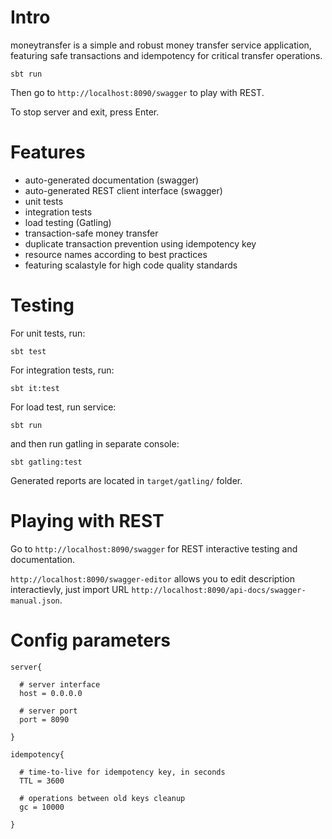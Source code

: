 # Intro

moneytransfer is a simple and robust money transfer service application, featuring safe transactions and idempotency for critical transfer operations.

```sbt run```

Then go to ```http://localhost:8090/swagger``` to play with REST.

To stop server and exit, press Enter.


# Features

* auto-generated documentation (swagger)
* auto-generated REST client interface (swagger)
* unit tests
* integration tests
* load testing (Gatling)
* transaction-safe money transfer
* duplicate transaction prevention using idempotency key
* resource names according to best practices
* featuring scalastyle for high code quality standards

# Testing

For unit tests, run:

```sbt test```

For integration tests, run:

```sbt it:test```

For load test, run service:

```sbt run```

and then run gatling in separate console:

```sbt gatling:test```

Generated reports are located in ```target/gatling/``` folder.

# Playing with REST

Go to ```http://localhost:8090/swagger``` for REST interactive testing and documentation.

```http://localhost:8090/swagger-editor``` allows you to edit description interactievly, just import URL ```http://localhost:8090/api-docs/swagger-manual.json```.

# Config parameters
```
server{

  # server interface
  host = 0.0.0.0

  # server port
  port = 8090

}

idempotency{

  # time-to-live for idempotency key, in seconds
  TTL = 3600

  # operations between old keys cleanup
  gc = 10000

}
```
